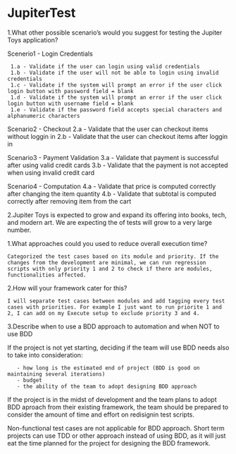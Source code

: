 # JupiterTest
1.What other possible scenario’s would you suggest for testing the Jupiter Toys application? 

  Scenerio1 - Login Credentials
  
     1.a - Validate if the user can login using valid credentials
     1.b - Validate if the user will not be able to login using invalid credentials
     1.c - Validate if the system will prompt an error if the user click login button with password field = blank
     1.d - Validate if the system will prompt an error if the user click login button with username field = blank
     1.e - Validate if the password field accepts special characters and alphanumeric characters
     
   Scenario2 - Checkout 
     2.a - Validate that the user can checkout items without loggin in
     2.b - Validate that the user can checkout items after loggin in
     
   Scenario3 - Payment Validation
     3.a - Validate that payment is successful after using valid credit cards
     3.b - Validate that the payment is not accepted when using invalid credit card
     
   Scenario4 - Computation
     4.a - Validate that price is computed correctly after changing the item quantity
     4.b - Validate that subtotal is computed correctly after removing item from the cart
     
2.Jupiter Toys is expected to grow and expand its offering into books, tech, and modern art. We are expecting the of tests will grow to a very large number. 

  1.What approaches could you used to reduce overall execution time? 
  
    Categorized the test cases based on its module and priority. If the changes from the development are minimal, we can run regression scripts with only priority 1 and 2 to check if there are modules, functionalities affected.
    
  2.How will your framework cater for this?
  
    I will separate test cases between modules and add tagging every test cases with priorities. For example I just want to run priorite 1 and 2, I can add on my Execute setup to exclude priority 3 and 4.
    
3.Describe when to use a BDD approach to automation and when NOT to use BDD

   If the project is not yet starting, deciding if the team will use BDD needs also to take into consideration:
   
       - how long is the estimated end of project (BDD is good on maintaining several iterations)
       - budget 
       - the ability of the team to adopt designing BDD approach
       
   If the project is in the midst of development and the team plans to adopt BDD aproach from their existing framework, the team should be prepared to consider the amount of time and effort on redisignin test scripts.
   
   Non-functional test cases are not applicable for BDD approach. Short term projects can use TDD or other approach instead of using BDD, as it will just eat the time planned for the project for designing the BDD framework.
